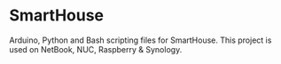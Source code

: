 # SmartHouse

Arduino, Python and Bash scripting files for SmartHouse. This project is used on NetBook, NUC, Raspberry & Synology.
